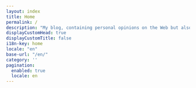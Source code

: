 ```yaml
---
layout: index
title: Home
permalink: /
description: "My blog, containing personal opinions on the Web but also on my life as a parent and a citizen."
displayCustomHead: true
displayCustomTitle: false
i18n-key: home
locale: "en"
base-url: "/en/"
category: ''
pagination: 
  enabled: true
  locale: en
---
```

